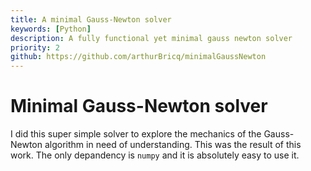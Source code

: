 ```yaml
---
title: A minimal Gauss-Newton solver
keywords: [Python]
description: A fully functional yet minimal gauss newton solver
priority: 2
github: https://github.com/arthurBricq/minimalGaussNewton
---
```


# Minimal Gauss-Newton solver

I did this super simple solver to explore the mechanics of the Gauss-Newton algorithm in need of understanding. This was the result of this work. The only depandency is `numpy` and it is absolutely easy to use it.


